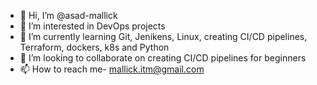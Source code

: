 - 👋 Hi, I’m @asad-mallick
- 👀 I’m interested in DevOps projects
- 🌱 I’m currently learning Git, Jenikens, Linux, creating CI/CD pipelines, Terraform, dockers, k8s and Python
- 💞️ I’m looking to collaborate on creating CI/CD pipelines for beginners
- 📫 How to reach me- mallick.itm@gmail.com

<!---
asad-mallick/asad-mallick is a ✨ special ✨ repository because its `README.md` (this file) appears on your GitHub profile.
You can click the Preview link to take a look at your changes.
--->
